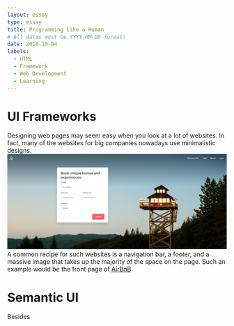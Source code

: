 ```yaml
---
layout: essay
type: essay
title: Programming Like a Human
# All dates must be YYYY-MM-DD format!
date: 2018-10-04
labels:
  - HTML
  - Framework
  - Web Development
  - Learning
---
```

# UI Frameworks
Designing web pages may seem easy when you look at a lot of websites. In fact, many of the websites for big companies nowadays use minimalistic designs. <img class="ui medium circular right floated image" src="../images/airbnb.jpg"> A common recipe for such websites is a navigation bar, a footer, and a massive image that takes up the majority of the space on the page. Such an example would be the front page of [AirBnB](https://www.airbnb.com/) 

# Semantic UI
Besides 